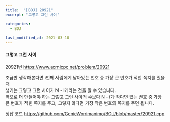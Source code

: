 ```yaml
---
title:  "[BOJ] 20921"
excerpt: "그렇고 그런 사이"

categories:
  - BOJ

last_modified_at: 2021-03-10
---
```


#### 그렇고 그런 사이

20921번 <https://www.acmicpc.net/problem/20921>

조금만 생각해본다면 i번째 사람에게 남아있는 번호 중 가장 큰 번호가 적힌 쪽지를 줬을 때<br>
생기는 그렇고 그런 사이가 N - i개라는 것을 알 수 있습니다.<br>
앞으로 더 만들어야 하는 그렇고 그런 사이의 수보다 N - i가 작다면 있는 번호 중 가장 큰 번호가 적힌 쪽지를 주고, 그렇지 않다면 가장 작은 번호의 쪽지를 주면 됩니다.<br>

정답 코드 <https://github.com/GenieWonimanimo/BOJ/blob/master/20921.cpp>